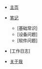 <!-- docs/_sidebar.md -->


* [主页](./)

* [笔记](./Notes/index)
    - [基础常识]
    - [设备问题]
    - [软件问题]
* [工作日志]

* [关于我](./about/index)


